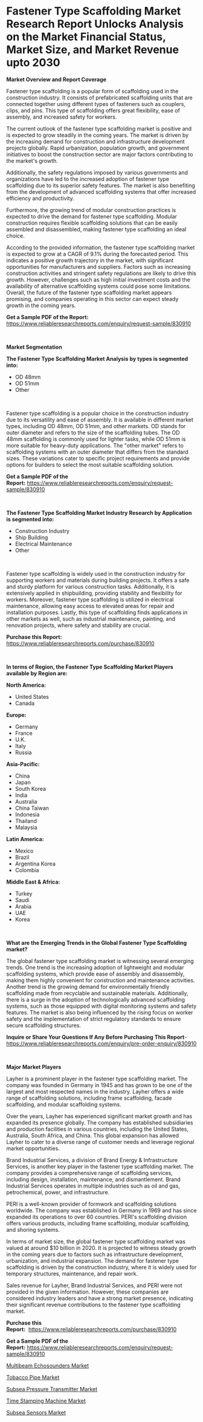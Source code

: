 <p><h1>Fastener Type Scaffolding Market Research Report Unlocks Analysis on the Market Financial Status, Market Size, and Market Revenue upto 2030</h1></p><p><strong>Market Overview and Report Coverage</strong></p>
<p><p>Fastener type scaffolding is a popular form of scaffolding used in the construction industry. It consists of prefabricated scaffolding units that are connected together using different types of fasteners such as couplers, clips, and pins. This type of scaffolding offers great flexibility, ease of assembly, and increased safety for workers.</p><p>The current outlook of the fastener type scaffolding market is positive and is expected to grow steadily in the coming years. The market is driven by the increasing demand for construction and infrastructure development projects globally. Rapid urbanization, population growth, and government initiatives to boost the construction sector are major factors contributing to the market's growth.</p><p>Additionally, the safety regulations imposed by various governments and organizations have led to the increased adoption of fastener type scaffolding due to its superior safety features. The market is also benefiting from the development of advanced scaffolding systems that offer increased efficiency and productivity.</p><p>Furthermore, the growing trend of modular construction practices is expected to drive the demand for fastener type scaffolding. Modular construction requires flexible scaffolding solutions that can be easily assembled and disassembled, making fastener type scaffolding an ideal choice.</p><p>According to the provided information, the fastener type scaffolding market is expected to grow at a CAGR of 9.1% during the forecasted period. This indicates a positive growth trajectory in the market, with significant opportunities for manufacturers and suppliers. Factors such as increasing construction activities and stringent safety regulations are likely to drive this growth. However, challenges such as high initial investment costs and the availability of alternative scaffolding systems could pose some limitations. Overall, the future of the fastener type scaffolding market appears promising, and companies operating in this sector can expect steady growth in the coming years.</p></p>
<p><strong>Get a Sample PDF of the Report:</strong> <a href="https://www.reliableresearchreports.com/enquiry/request-sample/830910">https://www.reliableresearchreports.com/enquiry/request-sample/830910</a></p>
<p>&nbsp;</p>
<p><strong>Market Segmentation</strong></p>
<p><strong>The Fastener Type Scaffolding Market Analysis by types is segmented into:</strong></p>
<p><ul><li>OD 48mm</li><li>OD 51mm</li><li>Other</li></ul></p>
<p>&nbsp;</p>
<p><p>Fastener type scaffolding is a popular choice in the construction industry due to its versatility and ease of assembly. It is available in different market types, including OD 48mm, OD 51mm, and other markets. OD stands for outer diameter and refers to the size of the scaffolding tubes. The OD 48mm scaffolding is commonly used for lighter tasks, while OD 51mm is more suitable for heavy-duty applications. The "other market" refers to scaffolding systems with an outer diameter that differs from the standard sizes. These variations cater to specific project requirements and provide options for builders to select the most suitable scaffolding solution.</p></p>
<p><strong>Get a Sample PDF of the Report:</strong>&nbsp;<a href="https://www.reliableresearchreports.com/enquiry/request-sample/830910">https://www.reliableresearchreports.com/enquiry/request-sample/830910</a></p>
<p>&nbsp;</p>
<p><strong>The Fastener Type Scaffolding Market Industry Research by Application is segmented into:</strong></p>
<p><ul><li>Construction Industry</li><li>Ship Building</li><li>Electrical Maintenance</li><li>Other</li></ul></p>
<p>&nbsp;</p>
<p><p>Fastener type scaffolding is widely used in the construction industry for supporting workers and materials during building projects. It offers a safe and sturdy platform for various construction tasks. Additionally, it is extensively applied in shipbuilding, providing stability and flexibility for workers. Moreover, fastener type scaffolding is utilized in electrical maintenance, allowing easy access to elevated areas for repair and installation purposes. Lastly, this type of scaffolding finds applications in other markets as well, such as industrial maintenance, painting, and renovation projects, where safety and stability are crucial.</p></p>
<p><strong>Purchase this Report:</strong>&nbsp; <a href="https://www.reliableresearchreports.com/purchase/830910">https://www.reliableresearchreports.com/purchase/830910</a></p>
<p>&nbsp;</p>
<p><strong>In terms of Region, the Fastener Type Scaffolding Market Players available by Region are:</strong></p>
<p>
    <p> <strong> North America: </strong>
        <ul>
            <li>United States</li>
            <li>Canada</li>
        </ul>
        </p> 
    <p> <strong> Europe: </strong>
        <ul>
            <li>Germany</li>
            <li>France</li>
            <li>U.K.</li>
            <li>Italy</li>
            <li>Russia</li>
        </ul>
        </p> 
    <p> <strong> Asia-Pacific: </strong>
        <ul>
            <li>China</li>
            <li>Japan</li>
            <li>South Korea</li>
            <li>India</li>
            <li>Australia</li>
            <li>China Taiwan</li>
            <li>Indonesia</li>
            <li>Thailand</li>
            <li>Malaysia</li>
        </ul>
        </p> 
    <p> <strong> Latin America: </strong>
        <ul>
            <li>Mexico</li>
            <li>Brazil</li>
            <li>Argentina Korea</li>
            <li>Colombia</li>
        </ul>
        </p> 
    <p> <strong> Middle East & Africa: </strong>
        <ul>
            <li>Turkey</li>
            <li>Saudi</li>
            <li>Arabia</li>
            <li>UAE</li>
            <li>Korea</li>
        </ul>
    </p>
    </p>
<p>&nbsp;</p>
<p><strong>What are the Emerging Trends in the Global Fastener Type Scaffolding market?</strong></p>
<p><p>The global fastener type scaffolding market is witnessing several emerging trends. One trend is the increasing adoption of lightweight and modular scaffolding systems, which provide ease of assembly and disassembly, making them highly convenient for construction and maintenance activities. Another trend is the growing demand for environmentally friendly scaffolding made from recyclable and sustainable materials. Additionally, there is a surge in the adoption of technologically advanced scaffolding systems, such as those equipped with digital monitoring systems and safety features. The market is also being influenced by the rising focus on worker safety and the implementation of strict regulatory standards to ensure secure scaffolding structures.</p></p>
<p><strong>Inquire or Share Your Questions If Any Before Purchasing This Report</strong>- <a href="https://www.reliableresearchreports.com/enquiry/pre-order-enquiry/830910">https://www.reliableresearchreports.com/enquiry/pre-order-enquiry/830910</a></p>
<p>&nbsp;</p>
<p><strong>Major Market Players</strong></p>
<p><p>Layher is a prominent player in the fastener type scaffolding market. The company was founded in Germany in 1945 and has grown to be one of the largest and most respected names in the industry. Layher offers a wide range of scaffolding solutions, including frame scaffolding, facade scaffolding, and modular scaffolding systems.</p><p>Over the years, Layher has experienced significant market growth and has expanded its presence globally. The company has established subsidiaries and production facilities in various countries, including the United States, Australia, South Africa, and China. This global expansion has allowed Layher to cater to a diverse range of customer needs and leverage regional market opportunities.</p><p>Brand Industrial Services, a division of Brand Energy & Infrastructure Services, is another key player in the fastener type scaffolding market. The company provides a comprehensive range of scaffolding services, including design, installation, maintenance, and dismantlement. Brand Industrial Services operates in multiple industries such as oil and gas, petrochemical, power, and infrastructure.</p><p>PERI is a well-known provider of formwork and scaffolding solutions worldwide. The company was established in Germany in 1969 and has since expanded its operations to over 60 countries. PERI's scaffolding division offers various products, including frame scaffolding, modular scaffolding, and shoring systems.</p><p>In terms of market size, the global fastener type scaffolding market was valued at around $10 billion in 2020. It is projected to witness steady growth in the coming years due to factors such as infrastructure development, urbanization, and industrial expansion. The demand for fastener type scaffolding is driven by the construction industry, where it is widely used for temporary structures, maintenance, and repair work.</p><p>Sales revenue for Layher, Brand Industrial Services, and PERI were not provided in the given information. However, these companies are considered industry leaders and have a strong market presence, indicating their significant revenue contributions to the fastener type scaffolding market.</p></p>
<p><strong>Purchase this Report:</strong>&nbsp;&nbsp;<a href="https://www.reliableresearchreports.com/purchase/830910">https://www.reliableresearchreports.com/purchase/830910</a></p>
<p></p>
<p><strong>Get a Sample PDF of the Report:</strong>&nbsp;<a href="https://www.reliableresearchreports.com/enquiry/request-sample/830910">https://www.reliableresearchreports.com/enquiry/request-sample/830910</a></p>
<p><p><a href="https://www.linkedin.com/pulse/multibeam-echosounders-market-research-report-provides-thorough/">Multibeam Echosounders Market</a></p><p><a href="https://medium.com/@reganklocko456458/tobacco-pipe-market-exploring-market-share-market-trends-and-future-growth-fae6df9c4bee">Tobacco Pipe Market</a></p><p><a href="https://www.linkedin.com/pulse/subsea-pressure-transmitter-market-challenges-opportunities/">Subsea Pressure Transmitter Market</a></p><p><a href="https://medium.com/@evalynkoepp98698/time-stamping-machine-market-research-report-its-history-and-forecast-2023-to-2030-59e1bdef87cd">Time Stamping Machine Market</a></p><p><a href="https://www.linkedin.com/pulse/decoding-subsea-sensors-market-deep-dive-latest-trends/">Subsea Sensors Market</a></p></p>